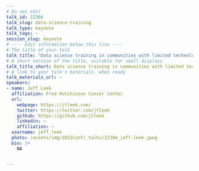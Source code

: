 ```yaml
---
# Do not edit
talk_id: 22304
talk_slug: data-science-training
talk_type: keynote
talk_tags: ~
session_slug: keynote
# ---- Edit information below this line ----
# The title of your talk
talk_title: "Data science training in communities with limited technology resources and opportunities"
# A short version of the title, suitable for small displays
talk_title_short: Data science training in communities with limited technology resources and opportunities
# A link to your talk's materials, when ready
talk_materials_url: ~
speakers:
- name: Jeff Leek
  affiliation: Fred Hutchinson Cancer Center
  url:
    webpage: https://jtleek.com/
    twitter: https://twitter.com/jtleek
    github: https://github.com/jtleek
    linkedin: ~
    affiliation: ~
  username: jeff_leek
  photo: /assets/img/2022Conf/_talks/22304_jeff-leek.jpeg
  bio: |+
    NA


---
```


<!-- ABSTRACT ----
Please write abstract below. You may use simple markdown (links, code style, bold, italics)
-->


